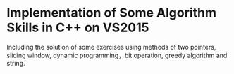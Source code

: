 # Implementation of Some Algorithm Skills in C++ on VS2015

Including the solution of some exercises using methods of two pointers, sliding window, dynamic programming，bit operation, greedy algorithm and string.